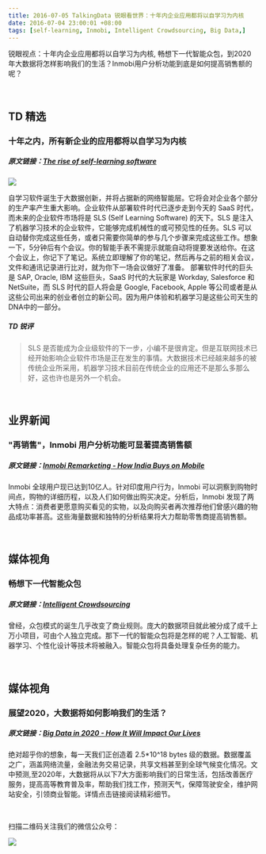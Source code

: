 ```yaml
---
title: 2016-07-05 TalkingData 锐眼看世界：十年内企业应用都将以自学习为内核
date: 2016-07-04 23:00:01 +08:00
tags: [self-learning, Inmobi, Intelligent Crowdsourcing, Big Data,]
---
```


锐眼视点：十年内企业应用都将以自学习为内核, 畅想下一代智能众包，到2020年大数据将怎样影响我们的生活？Inmobi用户分析功能到底是如何提高销售额的呢？

<br>

## TD 精选

### 十年之内，所有新企业的应用都将以自学习为内核

##### 原文链接：[The rise of self-learning software](http://www.recode.net/2016/6/29/12045632/self-learning-software-enterprise-predictive-big-data-net-intelligence)

![](http://i2.piimg.com/567952/0f09cd5273ae881f.png)

自学习软件诞生于大数据创新，并将占据新的网络智能层。它将会对企业各个部分的生产率产生重大影响。企业软件从部署软件时代已逐步走到今天的 SaaS 时代，而未来的企业软件市场将是 SLS (Self Learning Software) 的天下。SLS 是注入了机器学习技术的企业软件，它能够完成机械性的或可预见性的任务。SLS 可以自动替你完成这些任务，或者只需要你简单的参与几个步骤来完成这些工作。想象一下，5分钟后有个会议。你的智能手表不需提示就能自动将提要发送给你。在这个会议上，你记下了笔记。系统立即理解了你的笔记，然后再与之前的相关会议，文件和通讯记录进行比对，就为你下一场会议做好了准备。
部署软件时代的巨头是 SAP, Oracle, IBM 这些巨头，SaaS 时代的大玩家是 Workday, Salesforce 和 NetSuite，而 SLS 时代的巨人将会是 Google, Facebook, Apple 等公司或者是从这些公司出来的创业者创立的新公司。因为用户体验和机器学习是这些公司天生的DNA中的一部分。

##### TD 锐评

> SLS 是否能成为企业级软件的下一步，小编不是很肯定。但是互联网技术已经开始影响企业软件市场是正在发生的事情。大数据技术已经越来越多的被传统企业所采用，机器学习技术目前在传统企业的应用还不是那么多那么好，这也许也是另外一个机会。

<br>

## 业界新闻

### "再销售"，Inmobi  用户分析功能可显著提高销售额

##### 原文链接：[Inmobi Remarketing - How India Buys on Mobile](http://inmobi.com/blog/2016/07/04/remarketing-how-india-buys-on-mobile)

Inmobi 全球用户现已达到10亿人。针对印度用户行为，Inmobi 可以洞察到购物时间点，购物的详细历程，以及人们如何做出购买决定。分析后，Inmobi 发现了两大特点：消费者更愿意购买看见的实物，以及向购买者再次推荐他们曾感兴趣的物品成功率甚高。这些海量数据和独特的分析结果将大力帮助零售商提高销售额。

<br>

## 媒体视角

### 畅想下一代智能众包

##### 原文链接：[Intelligent Crowdsourcing](https://channels.theinnovationenterprise.com/whitepapers/intelligent-crowdsourcing)

曾经，众包模式的诞生几乎改变了商业规则。庞大的数据项目就此被分成了成千上万小项目，可由个人独立完成。那下一代的智能众包将是怎样的呢？人工智能、机器学习、个性化设计等技术将被融入。智能众包将具备处理复杂任务的能力。

<br>

## 媒体视角

### 展望2020，大数据将如何影响我们的生活？

##### 原文链接：[Big Data in 2020 - How It Will Impact Our Lives](http://www.proactivecomputer.com/blog.bigdata2020.html)

绝对超乎你的想象，每一天我们正创造着 2.5*10^18 bytes 级的数据。数据覆盖之广，涵盖网络流量，金融法务交易记录，共享文档甚至到全球气候变化情况。文中预测,至2020年，大数据将从以下7大方面影响我们的日常生活，包括改善医疗服务，提高高等教育普及率，帮助我们找工作，预测天气，保障驾驶安全，维护网站安全，引领商业智能。详情点击链接阅读精彩细节。

<br>

扫描二维码关注我们的微信公众号：

![](http://i1.piimg.com/567416/809a4d3a14ac7fb3.jpg)
